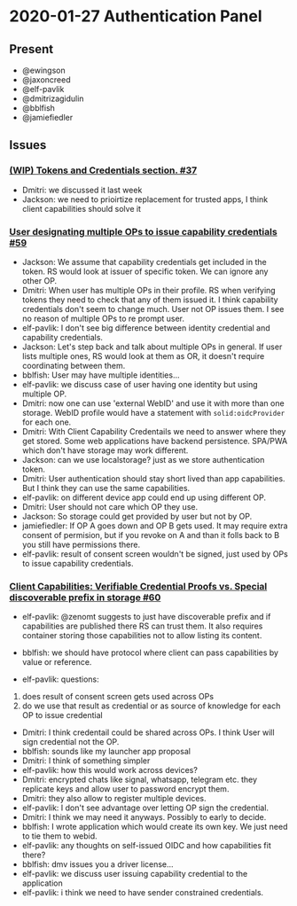 # 2020-01-27 Authentication Panel

## Present

* @ewingson
* @jaxoncreed
* @elf-pavlik
* @dmitrizagidulin
* @bblfish
* @jamiefiedler

## Issues

### [(WIP) Tokens and Credentials section. #37](https://github.com/solid/authentication-panel/pull/37)

- Dmitri: we discussed it last week
- Jackson: we need to prioirtize replacement for trusted apps, I think client capabilities should solve it

### [User designating multiple OPs to issue capability credentials #59](https://github.com/solid/authorization-and-access-control-panel/issues/59)

- Jackson: We assume that capability credentials get included in the token. RS would look at issuer of specific token. We can ignore any other OP.
- Dmitri: When user has multiple OPs in their profile. RS when verifying tokens they need to check that any of them issued it. I think capability credentials don't seem to change much. User not OP issues them. I see no reason of multiple OPs to re prompt user.
- elf-pavlik: I don't see big difference between identity credential and capability credentials.
- Jackson: Let's step back and talk about multiple OPs in general. If user lists multiple ones, RS would look at them as OR, it doesn't require coordinating between them.
- bblfish: User may have multiple identities...
- elf-pavlik: we discuss case of user having one identity but using multiple OP.
- Dmitri: now one can use 'external WebID' and use it with more than one storage. WebID profile would have a statement with `solid:oidcProvider` for each one.
- Dmitri: With Client Capability Credentails we need to answer where they get stored. Some web applications have backend persistence. SPA/PWA which don't have storage may work different.
- Jackson: can we use localstorage? just as we store authentication token.
- Dmitri: User authentication should stay short lived than app capabilities. But I think they can use the same capabilities.
- elf-pavlik: on different device app could end up using different OP.
- Dmitri: User should not care which OP they use.
- Jackson: So storage could get provided by user but not by OP.
- jamiefiedler: If OP A goes down and OP B gets used. It may require extra consent of permision, but if you revoke on A and than it folls back to B you still have permissions there.
- elf-pavlik: result of consent screen wouldn't be signed, just used by OPs to issue capability credentials.


### [Client Capabilities: Verifiable Credential Proofs vs. Special discoverable prefix in storage #60](https://github.com/solid/authorization-and-access-control-panel/issues/60)

- elf-pavlik: @zenomt suggests to just have discoverable prefix and if capabilities are published there RS can trust them. It also requires container storing those capabilities not to allow listing its content.
- bblfish: we should have protocol where client can pass capabilities by value or reference.

- elf-pavlik: questions:
1. does result of consent screen gets used across OPs
2. do we use that result as credential or as source of knowledge for each OP to issue credential

- Dmitri: I think credentail could be shared across OPs. I think User will sign credential not the OP.
- bblfish: sounds like my launcher app proposal
- Dmitri: I think of something simpler
- elf-pavlik: how this would work across devices?
- Dmitri: encrypted chats like signal, whatsapp, telegram etc. they replicate keys and allow user to password encrypt them.
- Dmitri: they also allow to register multiple devices.
- elf-pavlik: I don't see advantage over letting OP sign the credential.
- Dmitri: I think we may need it anyways. Possibly to early to decide.
- bblfish: I wrote application which would create its own key. We just need to tie them to webid.
- elf-pavlik: any thoughts on self-issued OIDC and how capabilities fit there?
- bblfish: dmv issues you a driver license...
- elf-pavlik: we discuss user issuing capability credential to the application
- elf-pavlik: i think we need to have sender constrained credentials.
